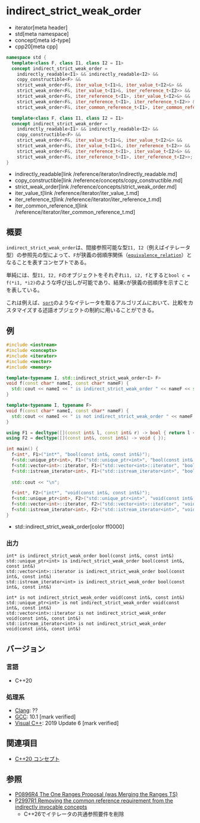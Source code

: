 # indirect_strict_weak_order
* iterator[meta header]
* std[meta namespace]
* concept[meta id-type]
* cpp20[meta cpp]

```cpp
namespace std {
  template<class F, class I1, class I2 = I1>
  concept indirect_strict_weak_order =
    indirectly_readable<I1> && indirectly_readable<I2> &&
    copy_constructible<F> &&
    strict_weak_order<F&, iter_value_t<I1>&, iter_value_t<I2>&> &&
    strict_weak_order<F&, iter_value_t<I1>&, iter_reference_t<I2>> &&
    strict_weak_order<F&, iter_reference_t<I1>, iter_value_t<I2>&> &&
    strict_weak_order<F&, iter_reference_t<I1>, iter_reference_t<I2>> &&
    strict_weak_order<F&, iter_common_reference_t<I1>, iter_common_reference_t<I2>>;  // C++20

  template<class F, class I1, class I2 = I1>
  concept indirect_strict_weak_order =
    indirectly_readable<I1> && indirectly_readable<I2> &&
    copy_constructible<F> &&
    strict_weak_order<F&, iter_value_t<I1>&, iter_value_t<I2>&> &&
    strict_weak_order<F&, iter_value_t<I1>&, iter_reference_t<I2>> &&
    strict_weak_order<F&, iter_reference_t<I1>, iter_value_t<I2>&> &&
    strict_weak_order<F&, iter_reference_t<I1>, iter_reference_t<I2>>;  // C++26
}
```
* indirectly_readable[link /reference/iterator/indirectly_readable.md]
* copy_constructible[link /reference/concepts/copy_constructible.md]
* strict_weak_order[link /reference/concepts/strict_weak_order.md]
* iter_value_t[link /reference/iterator/iter_value_t.md]
* iter_reference_t[link /reference/iterator/iter_reference_t.md]
* iter_common_reference_t[link /reference/iterator/iter_common_reference_t.md]

## 概要

`indirect_strict_weak_order`は、間接参照可能な型`I1, I2`（例えばイテレータ型）の参照先の型によって、`F`が狭義の弱順序関係（[`equivalence_relation`](/reference/concepts/equivalence_relation.md)）となることを表すコンセプトである。

単純には、型`I1, I2, F`のオブジェクトをそれぞれ`i1, i2, f`とすると`bool c = f(*i1, *i2)`のような呼び出しが可能であり、結果`c`が狭義の弱順序を示すことを表している。

これは例えば、[`sort`](/reference/algorithm/sort.md)のようなイテレータを取るアルゴリズムにおいて、比較をカスタマイズする述語オブジェクトの制約に用いることができる。

## 例
```cpp example
#include <iostream>
#include <concepts>
#include <iterator>
#include <vector>
#include <memory>

template<typename I, std::indirect_strict_weak_order<I> F>
void f(const char* nameI, const char* nameF) {
  std::cout << nameI << " is indirect_strict_weak_order " << nameF << std::endl;
}

template<typename I, typename F>
void f(const char* nameI, const char* nameF) {
  std::cout << nameI << " is not indirect_strict_weak_order " << nameF << std::endl;
}

using F1 = decltype([](const int& l, const int& r) -> bool { return l < r; });
using F2 = decltype([](const int&, const int&) -> void { });

int main() {
  f<int*, F1>("int*", "bool(const int&, const int&)");
  f<std::unique_ptr<int>, F1>("std::unique_ptr<int>", "bool(const int&, const int&)");
  f<std::vector<int>::iterator, F1>("std::vector<int>::iterator", "bool(const int&, const int&)");
  f<std::istream_iterator<int>, F1>("std::istream_iterator<int>", "bool(const int&, const int&)");
    
  std::cout << "\n";

  f<int*, F2>("int*", "void(const int&, const int&)");
  f<std::unique_ptr<int>, F2>("std::unique_ptr<int>", "void(const int&, const int&)");
  f<std::vector<int>::iterator, F2>("std::vector<int>::iterator", "void(const int&, const int&)");
  f<std::istream_iterator<int>, F2>("std::istream_iterator<int>", "void(const int&, const int&)");
}
```
* std::indirect_strict_weak_order[color ff0000]

### 出力
```
int* is indirect_strict_weak_order bool(const int&, const int&)
std::unique_ptr<int> is indirect_strict_weak_order bool(const int&, const int&)
std::vector<int>::iterator is indirect_strict_weak_order bool(const int&, const int&)
std::istream_iterator<int> is indirect_strict_weak_order bool(const int&, const int&)

int* is not indirect_strict_weak_order void(const int&, const int&)
std::unique_ptr<int> is not indirect_strict_weak_order void(const int&, const int&)
std::vector<int>::iterator is not indirect_strict_weak_order void(const int&, const int&)
std::istream_iterator<int> is not indirect_strict_weak_order void(const int&, const int&)
```

## バージョン
### 言語
- C++20

### 処理系
- [Clang](/implementation.md#clang): ??
- [GCC](/implementation.md#gcc): 10.1 [mark verified]
- [Visual C++](/implementation.md#visual_cpp): 2019 Update 6 [mark verified]

## 関連項目

- [C++20 コンセプト](/lang/cpp20/concepts.md)

## 参照

- [P0896R4 The One Ranges Proposal (was Merging the Ranges TS)](http://www.open-std.org/jtc1/sc22/wg21/docs/papers/2018/p0896r4.pdf)
- [P2997R1 Removing the common reference requirement from the indirectly invocable concepts](https://open-std.org/jtc1/sc22/wg21/docs/papers/2024/p2997r1.html)
    - C++26でイテレータの共通参照要件を削除
